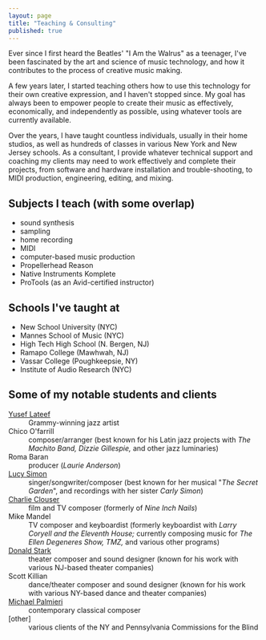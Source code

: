 ```yaml
---
layout: page
title: "Teaching & Consulting"
published: true
---
```


Ever since I first heard the Beatles' "I Am the Walrus" as a teenager, I've been fascinated by the art and science of music technology, and how it contributes to the process of creative music making. 

A few years later, I started teaching others how to use this technology for their own creative expression, and I haven't stopped since. My goal has always been to empower people to create their music as effectively, economically, and independently as possible, using whatever tools are currently available. 
 
Over the years, I have taught countless individuals, usually in their home studios, as well as hundreds of classes in various New York and New Jersey schools. As a consultant, I provide whatever technical support and coaching my clients may need to work effectively and complete their projects, from software and hardware installation and trouble-shooting, to MIDI production, engineering, editing, and mixing.
 
## Subjects I teach (with some overlap)
- sound synthesis
- sampling
- home recording
- MIDI
- computer-based music production
- Propellerhead Reason
- Native Instruments Komplete
- ProTools (as an Avid-certified instructor)
 
## Schools I've taught at
- New School University (NYC)
- Mannes School of Music (NYC)
- High Tech High School (N. Bergen, NJ)
- Ramapo College (Mawhwah, NJ)
- Vassar College (Poughkeepsie, NY)
- Institute of Audio Research (NYC)
 
## Some of my notable students and clients
<dl class="dl-horizontal">
  <dt><a href="http://www.yuseflateef.com">Yusef Lateef</a></dt>
  <dd>Grammy-winning jazz artist</dd>

  <dt>Chico O'farrill</dt>
  <dd>composer/arranger (best known for his Latin jazz projects with <i>The Machito Band, Dizzie Gillespie,</i> and other jazz luminaries)</dd>

  <dt>Roma Baran</dt>
  <dd>producer (<i>Laurie Anderson</i>)</dd>

  <dt><a href="http://en.wikipedia.org/wiki/Lucy_Simon">Lucy Simon</a></dt>
  <dd>singer/songwriter/composer (best known for her musical "<i>The Secret Garden</i>", and recordings with her sister <i>Carly Simon</i>)</dd>

  <dt><a href="http://en.wikipedia.org/wiki/Charlie_Clouser">Charlie Clouser</a></dt>
  <dd>film and TV composer (formerly of <i>Nine Inch Nails</i>)</dd>

  <dt>Mike Mandel</dt>
  <dd>TV composer and keyboardist (formerly keyboardist with <i>Larry Coryell and the Eleventh House;</i> currently composing music for <i>The Ellen Degeneres Show, TMZ,</i> and various other programs)</dd>

  <dt><a href="http://donaldstark.com">Donald Stark</a></dt>
  <dd>theater composer and sound designer (known for his work with various NJ-based theater companies)</dd>

  <dt>Scott Killian</dt>
  <dd>dance/theater composer and sound designer (known for his work with various NY-based dance and theater companies)</dd>

  <dt><a href="http://www.soundclick.com/bands/default.cfm?bandID=209257">Michael Palmieri</a></dt>
  <dd>contemporary classical composer</dd>

  <dt>[other]</dt>
  <dd>various clients of the NY and Pennsylvania Commissions for the Blind</dd>
</dl>
